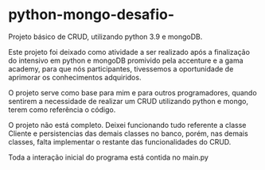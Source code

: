 # python-mongo-desafio-
Projeto básico de CRUD, utilizando python 3.9 e mongoDB.

Este projeto foi deixado como atividade a ser realizado após a finalização do intensivo em python e mongoDB promivido pela accenture e a gama academy, para que nós participantes, tivessemos a oportunidade de aprimorar os conhecimentos adquiridos.

O projeto serve como base para mim e para outros programadores, quando sentirem a necessidade de realizar um CRUD utilizando python e mongo, terem como referência o código.

O projeto não está completo. Deixei funcionando tudo referente a classe Cliente e persistencias das demais classes no banco, porém, nas demais classes, falta implementar o restante das funcionalidades do CRUD.

Toda a interação inicial do programa está contida no main.py
